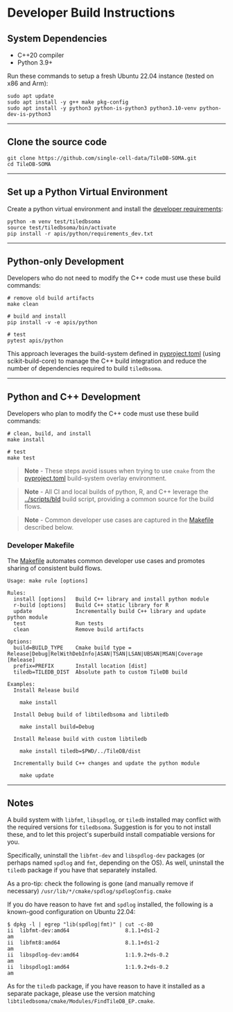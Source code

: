 # Developer Build Instructions

## System Dependencies

- C++20 compiler
- Python 3.9+

Run these commands to setup a fresh Ubuntu 22.04 instance (tested on x86 and Arm):

```
sudo apt update
sudo apt install -y g++ make pkg-config
sudo apt install -y python3 python-is-python3 python3.10-venv python-dev-is-python3
```

______________________________________________________________________

## Clone the source code

```
git clone https://github.com/single-cell-data/TileDB-SOMA.git
cd TileDB-SOMA
```

______________________________________________________________________

## Set up a Python Virtual Environment

Create a python virtual environment and install the [developer requirements](../apis/python/requirements_dev.txt):

```
python -m venv test/tiledbsoma
source test/tiledbsoma/bin/activate
pip install -r apis/python/requirements_dev.txt
```

______________________________________________________________________

## Python-only Development

Developers who do not need to modify the C++ code must use these build commands:

```
# remove old build artifacts
make clean

# build and install
pip install -v -e apis/python

# test
pytest apis/python
```

This approach leverages the build-system defined in [pyproject.toml](../apis/python/pyproject.toml) (using scikit-build-core) to manage the C++ build integration and reduce the number of dependencies required to build `tiledbsoma`.

______________________________________________________________________

## Python and C++ Development

Developers who plan to modify the C++ code must use these build commands:

```
# clean, build, and install
make install

# test
make test
```

> **Note** - These steps avoid issues when trying to use `cmake` from the [pyproject.toml](../apis/python/pyproject.toml) build-system overlay environment.

> **Note** - All CI and local builds of python, R, and C++ leverage the [../scripts/bld](../scripts/bld) build script, providing a common source for the build flows.

> **Note** - Common developer use cases are captured in the [Makefile](../Makefile) described below.

### Developer Makefile

The [Makefile](../Makefile) automates common developer use cases and promotes sharing of consistent build flows.

```
Usage: make rule [options]

Rules:
  install [options]   Build C++ library and install python module
  r-build [options]   Build C++ static library for R
  update              Incrementally build C++ library and update python module
  test                Run tests
  clean               Remove build artifacts

Options:
  build=BUILD_TYPE    Cmake build type = Release|Debug|RelWithDebInfo|ASAN|TSAN|LSAN|UBSAN|MSAN|Coverage [Release]
  prefix=PREFIX       Install location [dist]
  tiledb=TILEDB_DIST  Absolute path to custom TileDB build

Examples:
  Install Release build

    make install

  Install Debug build of libtiledbsoma and libtiledb

    make install build=Debug

  Install Release build with custom libtiledb

    make install tiledb=$PWD/../TileDB/dist

  Incrementally build C++ changes and update the python module

    make update
```

______________________________________________________________________

## Notes

A build system with `libfmt`, `libspdlog`, or `tiledb` installed may conflict with the required
versions for `tiledbsoma`. Suggestion is for you to not install these, and to let this project's
superbuild install compatiable versions for you.

Specifically, uninstall the `libfmt-dev` and `libspdlog-dev` packages (or perhaps named `spdlog` and `fmt`, depending
on the OS). As well, uninstall the `tiledb` package if you have that separately installed.

As a pro-tip: check the following is gone (and manually remove if necessary) `/usr/lib/*/cmake/spdlog/spdlogConfig.cmake`

If you do have reason to have `fmt` and `spdlog` installed, the following is a known-good configuration on Ubuntu 22.04:

```
$ dpkg -l | egrep "lib(spdlog|fmt)" | cut -c-80
ii  libfmt-dev:amd64                  8.1.1+ds1-2                             am
ii  libfmt8:amd64                     8.1.1+ds1-2                             am
ii  libspdlog-dev:amd64               1:1.9.2+ds-0.2                          am
ii  libspdlog1:amd64                  1:1.9.2+ds-0.2                          am
```

As for the `tiledb` package, if you have reason to have it installed as a separate package, please use the
version matching `libtiledbsoma/cmake/Modules/FindTileDB_EP.cmake`.
